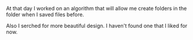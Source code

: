 At that day I worked on an algorithm that will allow me create folders in the folder when I saved files before.

Also I serched for more beautiful design. I haven't found one that I liked for now.
